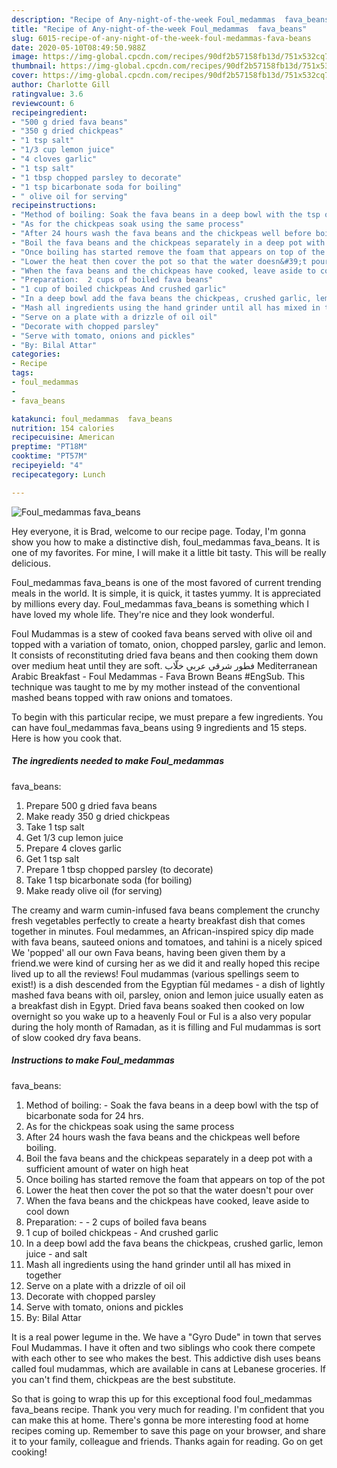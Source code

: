 ```yaml
---
description: "Recipe of Any-night-of-the-week Foul_medammas  fava_beans"
title: "Recipe of Any-night-of-the-week Foul_medammas  fava_beans"
slug: 6015-recipe-of-any-night-of-the-week-foul-medammas-fava-beans
date: 2020-05-10T08:49:50.988Z
image: https://img-global.cpcdn.com/recipes/90df2b57158fb13d/751x532cq70/foul_medammas-fava_beans-recipe-main-photo.jpg
thumbnail: https://img-global.cpcdn.com/recipes/90df2b57158fb13d/751x532cq70/foul_medammas-fava_beans-recipe-main-photo.jpg
cover: https://img-global.cpcdn.com/recipes/90df2b57158fb13d/751x532cq70/foul_medammas-fava_beans-recipe-main-photo.jpg
author: Charlotte Gill
ratingvalue: 3.6
reviewcount: 6
recipeingredient:
- "500 g dried fava beans"
- "350 g dried chickpeas"
- "1 tsp salt"
- "1/3 cup lemon juice"
- "4 cloves garlic"
- "1 tsp salt"
- "1 tbsp chopped parsley to decorate"
- "1 tsp bicarbonate soda for boiling"
- " olive oil for serving"
recipeinstructions:
- "Method of boiling: Soak the fava beans in a deep bowl with the tsp of bicarbonate soda for 24 hrs."
- "As for the chickpeas soak using the same process"
- "After 24 hours wash the fava beans and the chickpeas well before boiling."
- "Boil the fava beans and the chickpeas separately in a deep pot with a sufficient amount of water on high heat"
- "Once boiling has started remove the foam that appears on top of the pot"
- "Lower the heat then cover the pot so that the water doesn&#39;t pour over"
- "When the fava beans and the chickpeas have cooked, leave aside to cool down"
- "Preparation:  2 cups of boiled fava beans"
- "1 cup of boiled chickpeas And crushed garlic"
- "In a deep bowl add the fava beans the chickpeas, crushed garlic, lemon juice  and salt"
- "Mash all ingredients using the hand grinder until all has mixed in together"
- "Serve on a plate with a drizzle of oil oil"
- "Decorate with chopped parsley"
- "Serve with tomato, onions and pickles"
- "By: Bilal Attar"
categories:
- Recipe
tags:
- foul_medammas
- 
- fava_beans

katakunci: foul_medammas  fava_beans 
nutrition: 154 calories
recipecuisine: American
preptime: "PT18M"
cooktime: "PT57M"
recipeyield: "4"
recipecategory: Lunch

---
```



![Foul_medammas 
fava_beans](https://img-global.cpcdn.com/recipes/90df2b57158fb13d/751x532cq70/foul_medammas-fava_beans-recipe-main-photo.jpg)

Hey everyone, it is Brad, welcome to our recipe page. Today, I'm gonna show you how to make a distinctive dish, foul_medammas 
fava_beans. It is one of my favorites. For mine, I will make it a little bit tasty. This will be really delicious.

Foul_medammas 
fava_beans is one of the most favored of current trending meals in the world. It is simple, it is quick, it tastes yummy. It is appreciated by millions every day. Foul_medammas 
fava_beans is something which I have loved my whole life. They're nice and they look wonderful.

Foul Mudammas is a stew of cooked fava beans served with olive oil and topped with a variation of tomato, onion, chopped parsley, garlic and lemon. It consists of reconstituting dried fava beans and then cooking them down over medium heat until they are soft. فطور شرقي عربي خلّاب Mediterranean Arabic Breakfast - Foul Medammas - Fava Brown Beans #EngSub. This technique was taught to me by my mother instead of the conventional mashed beans topped with raw onions and tomatoes.


To begin with this particular recipe, we must prepare a few ingredients. You can have foul_medammas 
fava_beans using 9 ingredients and 15 steps. Here is how you cook that.

<!--inarticleads1-->

##### The ingredients needed to make Foul_medammas 
fava_beans:

1. Prepare 500 g dried fava beans
1. Make ready 350 g dried chickpeas
1. Take 1 tsp salt
1. Get 1/3 cup lemon juice
1. Prepare 4 cloves garlic
1. Get 1 tsp salt
1. Prepare 1 tbsp chopped parsley (to decorate)
1. Take 1 tsp bicarbonate soda (for boiling)
1. Make ready  olive oil (for serving)


The creamy and warm cumin-infused fava beans complement the crunchy fresh vegetables perfectly to create a hearty breakfast dish that comes together in minutes. Foul medammes, an African-inspired spicy dip made with fava beans, sauteed onions and tomatoes, and tahini is a nicely spiced We &#39;popped&#39; all our own Fava beans, having been given them by a friend.we were kind of cursing her as we did it and really hoped this recipe lived up to all the reviews! Foul mudammas (various spellings seem to exist!) is a dish descended from the Egyptian fūl medames - a dish of lightly mashed fava beans with oil, parsley, onion and lemon juice usually eaten as a breakfast dish in Egypt. Dried fava beans soaked then cooked on low overnight so you wake up to a heavenly Foul or Ful is a also very popular during the holy month of Ramadan, as it is filling and Ful mudammas is sort of slow cooked dry fava beans. 

<!--inarticleads2-->

##### Instructions to make Foul_medammas 
fava_beans:

1. Method of boiling: - Soak the fava beans in a deep bowl with the tsp of bicarbonate soda for 24 hrs.
1. As for the chickpeas soak using the same process
1. After 24 hours wash the fava beans and the chickpeas well before boiling.
1. Boil the fava beans and the chickpeas separately in a deep pot with a sufficient amount of water on high heat
1. Once boiling has started remove the foam that appears on top of the pot
1. Lower the heat then cover the pot so that the water doesn&#39;t pour over
1. When the fava beans and the chickpeas have cooked, leave aside to cool down
1. Preparation: -  - 2 cups of boiled fava beans
1. 1 cup of boiled chickpeas - And crushed garlic
1. In a deep bowl add the fava beans the chickpeas, crushed garlic, lemon juice  - and salt
1. Mash all ingredients using the hand grinder until all has mixed in together
1. Serve on a plate with a drizzle of oil oil
1. Decorate with chopped parsley
1. Serve with tomato, onions and pickles
1. By: Bilal Attar


It is a real power legume in the. We have a &#34;Gyro Dude&#34; in town that serves Foul Mudammas. I have it often and two siblings who cook there compete with each other to see who makes the best. This addictive dish uses beans called foul mudammas, which are available in cans at Lebanese groceries. If you can&#39;t find them, chickpeas are the best substitute. 

So that is going to wrap this up for this exceptional food foul_medammas 
fava_beans recipe. Thank you very much for reading. I'm confident that you can make this at home. There's gonna be more interesting food at home recipes coming up. Remember to save this page on your browser, and share it to your family, colleague and friends. Thanks again for reading. Go on get cooking!
